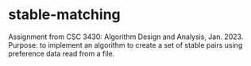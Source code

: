# stable-matching
Assignment from CSC 3430: Algorithm Design and Analysis, Jan. 2023. Purpose: to implement an algorithm to create a set of stable pairs using preference data read from a file.
